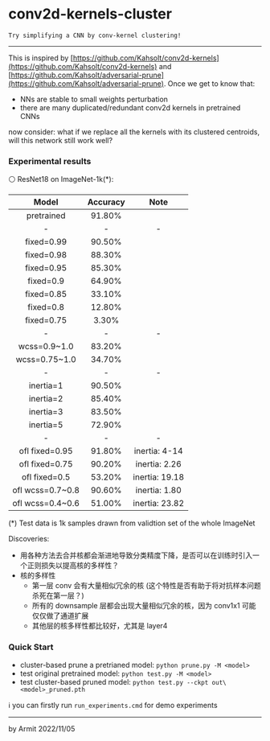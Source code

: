 # conv2d-kernels-cluster

    Try simplifying a CNN by conv-kernel clustering!

----

This is inspired by [https://github.com/Kahsolt/conv2d-kernels](https://github.com/Kahsolt/conv2d-kernels) and [https://github.com/Kahsolt/adversarial-prune](https://github.com/Kahsolt/adversarial-prune). Once we get to know that:

  - NNs are stable to small weights perturbation
  - there are many duplicated/redundant conv2d kernels in pretrained CNNs

now consider: what if we replace all the kernels with its clustered centroids, will this network still work well?

### Experimental results

⚪ ResNet18 on ImageNet-1k(*):

| Model | Accuracy | Note |
| :-: | :-: | :-: |
| pretrained | 91.80% |  |
| - | - | - |
| fixed=0.99     | 90.50% |  |
| fixed=0.98     | 88.30% |  |
| fixed=0.95     | 85.30% |  |
| fixed=0.9      | 64.90% |  |
| fixed=0.85     | 33.10% |  |
| fixed=0.8      | 12.80% |  |
| fixed=0.75     |  3.30% |  |
| - | - | - |
| wcss=0.9~1.0   | 83.20% |  |
| wcss=0.75~1.0  | 34.70% |  |
| - | - | - |
| inertia=1      | 90.50% |  |
| inertia=2      | 85.40% |  |
| inertia=3      | 83.50% |  |
| inertia=5      | 72.90% |  |
| - | - | - |
| ofl fixed=0.95   | 91.80% | inertia:  4-14 |
| ofl fixed=0.75   | 90.20% | inertia:  2.26 |
| ofl fixed=0.5    | 53.20% | inertia: 19.18 |
| ofl wcss=0.7~0.8 | 90.60% | inertia:  1.80 |
| ofl wcss=0.4~0.6 | 51.00% | inertia: 23.82 |

(*) Test data is 1k samples drawn from validtion set of the whole ImageNet

Discoveries:

  - 用各种方法去合并核都会渐进地导致分类精度下降，是否可以在训练时引入一个正则损失以提高核的多样性？
  - 核的多样性
    - 第一层 conv 会有大量相似冗余的核 (这个特性是否有助于将对抗样本问题杀死在第一层？)
    - 所有的 downsample 层都会出现大量相似冗余的核，因为 conv1x1 可能仅仅做了通道扩展
    - 其他层的核多样性都比较好，尤其是 layer4


### Quick Start

- cluster-based prune a pretrianed model: `python prune.py -M <model>`
- test original pretrained model: `python test.py -M <model>`
- test cluster-based pruned model: `python test.py --ckpt out\<model>_pruned.pth`

ℹ you can firstly run `run_experiments.cmd` for demo experiments

----

by Armit
2022/11/05 

